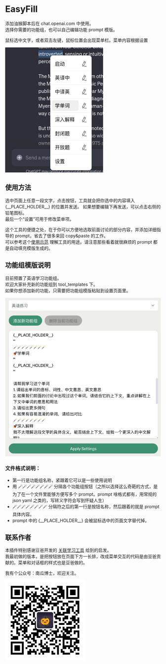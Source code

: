 # EasyFill  

添加油猴脚本后在 chat.openai.com 中使用。  
选择你需要的功能组，也可以自己编辑功能 prompt 模版。  

鼠标选中文字，或者双击左键，鼠标位置会出现菜单栏。菜单内容根据设置

![按钮](imgs/menu.jpg)

## 使用方法  

选中页面上任意一段文字，点击按钮，工具就会把你选中的内容填入 {\_\_PLACE_HOLDER\_\_} 的位置并发送。
如果想要编辑下再发送，可以点击右侧的铅笔图标。  
最后一个“设置”可用于修改菜单项。

这个工具的便捷之处，在于你可以方便地选取前面讨论的部分内容，并添加详细指导的 prompt，省去了很多来回 copy&paste 的工作。  
可以参考这个[使用示范](https://chat.openai.com/share/56c0665b-7265-47ac-b40a-774bf3fc557e) 理解工具的用途。请注意那些看着就很麻烦的 prompt 都是自动填充模版生成的。

## 功能组模版说明
目前预置了英语学习功能组。    
欢迎大家补充新的功能组到 tool_templates 下。  
如果你想添加新的功能，只需要把功能组模版粘贴到设置页面里。    

![设置页面](imgs/edit_settings.jpg)

### 文件格式说明：

* 第一行是功能组名称，紧跟着它可以是一些使用说明
* 用 🪄🪄🪄🪄🪄🪄🪄🪄 分隔各个功能组按钮（之所以选择这么奇葩的方式，是为了在一个文件里能够方便写多个 prompt。prompt 啥格式都有，用常规的 json yaml 之类的，写转义字符会写到怀疑人生）
* 🪄🪄🪄🪄🪄🪄🪄🪄 分隔符之后的第一行是按钮名称，然后跟着的就是 prompt 具体内容。
* prompt 中的 {\_\_PLACE_HOLDER\_\_} 会被鼠标选中的页面文字替代掉。


## 联系作者
本插件特别感谢豆爸开发的 [关联学习工具](https://waytoagi.feishu.cn/wiki/XMgawFyCVimUSTkeJvHckF9inLc) 给到的启发。  
我最初做的版本，是把按钮放在页面下方一长排，改成菜单交互的代码是由豆爸贡献的。菜单和对话框的样式也是豆爸做的。

我有个公众号：南瓜博士，欢迎关注。

![南瓜博士](imgs/qrcode.jpeg)  

